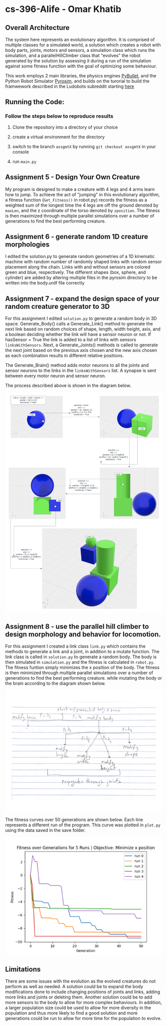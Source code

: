# cs-396-Alife - Omar Khatib

## Overall Architecture

The system here represents an evolutionary algorithm. It is comprised of multiple classes for a simulated world, a solution which creates a robot with body parts, joints, motors and sensors, a simulation class which runs the simulation, and a parallelHillClimber class that "evolves" the robot generated by the solution by assessing it during a run of the simulation against some fitness function with the goal of optimizing some behaviour.

This work employs 2 main libraries, the physics engines [PyBullet](https://pybullet.org/wordpress/), and the Python Robot Simulator [Pyrosim](https://github.com/jbongard/pyrosim), and builds on the turorial to build the framwework described in the Ludobots subreddit starting [here](https://www.reddit.com/r/ludobots/wiki/installation/)

## Running the Code:
### Follow the steps below to reproduce results

1. Clone the repository into a directory of your choice

2. create a virtual environment for the directory 

3. switch to the branch `assgmtX` by running `git checkout assgmtX` in your console

4. run `main.py`


## Assignment 5 - Design Your Own Creature

My program is designed to make a creature with 4 legs and 4 arms learn how to jump. To achieve the act of "jumping" in this evolutionary algorithm, a fitness function (`Get_Fitness()` in robot.py) records the fitness as a weighted sum of the longest time the 4 legs are off the ground denoted by `maxLen`, and the z coordinate of the torso denoted by `zposition`. 
The fitness is then maximized through multiple parallel simulations over a number of generations to find the best performing creature. 

## Assignment 6 - generate random 1D creature morphologies

I edited the solution.py to generate random geometries of a 1D kinematic machine with random number of randomly shaped links with random sensor placement along the chain. Links with and without sensors are colored green and blue, respectively. The different shapes (box, sphere, and cylinder) are added by altering multiple files in the pyrosim directory to be written into the body.urdf file correctly

## Assignment 7 - expand the design space of your random creature generator to 3D

For this assignment I edited `solution.py` to generate a random body in 3D space. Generate_Body() calls a Generate_Link() method to generate the next link based on random choices of shape, length, width height, axis, and a boolean deciding whether the link will have a sensor neuron or not. If hasSensor = True the link is added to a list of links with sensors `linksWithSensors`. Next, a Generate_Joints() methods is called to generate the next joint based on the previous axis chosen and the new axis chosen as each combination results in different relative positions.  

The Generate_Brain() method adds motor neurons to all the joints and sensor neurons to the links in the `linksWithSensors` list. A synapse is sent between every motor neuron and sensor neuron.

The process described above is shown in the diagram below. 

![diagram showing process of generating a random body link by link](save/assignment-7-cs-396-alife-diagram.png)

## Assignment 8 - use the parallel hill climber to design morphology and behavior for locomotion.

For this assignment I created a link class `link.py` which contains the methods to generate a link and a joint, in addition to a mutate function. The link class is called in `solution.py` to generate a random body. The body is then simulated in `simulation.py` and the fitness is calculated in `robot.py`. The fitness funtion simply minimizes the x position of the body. The fitness is then minimized through multiple parallel simulations over a number of generations to find the best performing creature. while mutating the body or the brain according to the diagram shown below. 

![diagram showing process of mutating a body or brain](save/assignment-8-cs-396-alife-diagram.png)


The fitness curves over 50 generations are shown below. Each line represents a different run of the program. This curve was plotted in `plot.py` using the data saved in the save folder.

![fitness curve over generations](save/fitness.png)


## Limitations

There are some issues with the evolution as the evolved creatures do not perform as well as needed. A solution could be to expand the body modifications done to include changing positions of joints and links, adding more links and joints or deleting them. Another solution could be to add more sensors to the body to allow for more complex behaviours. In addition, a larger population size could be used to allow for more diversity in the population and thus more likely to find a good solution and more generations could be run to allow for more time for the population to evolve.